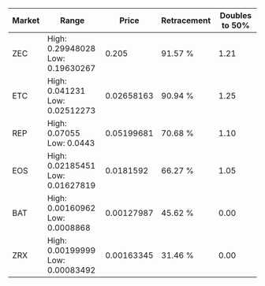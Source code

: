 | Market | Range | Price| Retracement | Doubles to 50% |
| --- | --- | --- | --- | --- |
| ZEC | High: 0.29948028<br />Low: 0.19630267 | 0.205 | 91.57 % | 1.21 |
| ETC | High: 0.041231<br />Low: 0.02512273 | 0.02658163 | 90.94 % | 1.25 |
| REP | High: 0.07055<br />Low: 0.0443 | 0.05199681 | 70.68 % | 1.10 |
| EOS | High: 0.02185451<br />Low: 0.01627819 | 0.0181592 | 66.27 % | 1.05 |
| BAT | High: 0.00160962<br />Low: 0.0008868 | 0.00127987 | 45.62 % | 0.00 |
| ZRX | High: 0.00199999<br />Low: 0.00083492 | 0.00163345 | 31.46 % | 0.00 |
